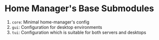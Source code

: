 # Home Manager's Base Submodules

1. `core`: Minimal home-manager's config
1. `gui`: Configuration for desktop environments
1. `tui`: Configuration which is suitable for both servers and desktops
